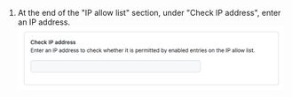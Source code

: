 1. At the end of the "IP allow list" section, under "Check IP address", enter an IP address.
   ![Screenshot of the "Check IP address" text field.](/assets/images/help/security/check-ip-address.png)
